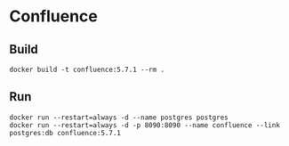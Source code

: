 # Confluence

## Build

```
docker build -t confluence:5.7.1 --rm .
```

## Run

```
docker run --restart=always -d --name postgres postgres
docker run --restart=always -d -p 8090:8090 --name confluence --link postgres:db confluence:5.7.1
```
